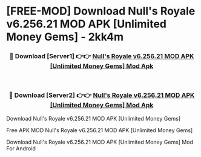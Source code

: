 # [FREE-MOD] Download Null's Royale v6.256.21 MOD APK [Unlimited Money Gems] - 2kk4m


<div align="center">
<h3>🔴 Download [Server1] 👉👉 <a href="https://apk-comot.site?title=Null's_Royale_v6.256.21_MOD_APK_[Unlimited_Money_Gems]">Null's Royale v6.256.21 MOD APK [Unlimited Money Gems] Mod Apk</a></h3><br>

<h3>🔴 Download [Server2] 👉👉 <a href="https://apk-comot.site?title=Null's_Royale_v6.256.21_MOD_APK_[Unlimited_Money_Gems]">Null's Royale v6.256.21 MOD APK [Unlimited Money Gems] Mod Apk</a></h3>
</div>



Download Null's Royale v6.256.21 MOD APK [Unlimited Money Gems] 

Free APK MOD Null's Royale v6.256.21 MOD APK [Unlimited Money Gems] 

Download Null's Royale v6.256.21 MOD APK [Unlimited Money Gems] Mod For Android
